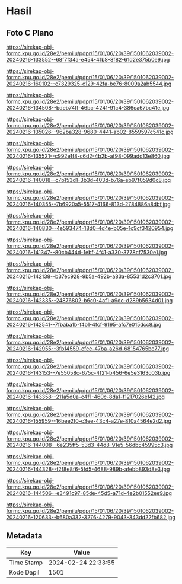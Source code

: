 # Hasil

## Foto C Plano

https://sirekap-obj-formc.kpu.go.id/28e2/pemilu/pdpr/15/01/06/20/39/1501062039002-20240216-133552--68f7f34a-e454-41b8-8f82-61d2e375b0e9.jpg

https://sirekap-obj-formc.kpu.go.id/28e2/pemilu/pdpr/15/01/06/20/39/1501062039002-20240216-160102--c7329325-c129-42fa-be76-8009a2ab5544.jpg

https://sirekap-obj-formc.kpu.go.id/28e2/pemilu/pdpr/15/01/06/20/39/1501062039002-20240216-134508--bdeb74ff-46bc-4241-91c4-386ca67bc41e.jpg

https://sirekap-obj-formc.kpu.go.id/28e2/pemilu/pdpr/15/01/06/20/39/1501062039002-20240216-135026--962ba328-9680-4441-ab02-8559597c541c.jpg

https://sirekap-obj-formc.kpu.go.id/28e2/pemilu/pdpr/15/01/06/20/39/1501062039002-20240216-135521--c992e1f8-c6d2-4b2b-af98-099add13e860.jpg

https://sirekap-obj-formc.kpu.go.id/28e2/pemilu/pdpr/15/01/06/20/39/1501062039002-20240216-140018--c7b153d1-3b3d-403d-b76a-eb97f059d0c8.jpg

https://sirekap-obj-formc.kpu.go.id/28e2/pemilu/pdpr/15/01/06/20/39/1501062039002-20240216-140355--7b6920a5-5517-4166-813d-2784886a8dbf.jpg

https://sirekap-obj-formc.kpu.go.id/28e2/pemilu/pdpr/15/01/06/20/39/1501062039002-20240216-140830--4e593474-18d0-4d4e-b05e-1c9cf3420954.jpg

https://sirekap-obj-formc.kpu.go.id/28e2/pemilu/pdpr/15/01/06/20/39/1501062039002-20240216-141347--80cb444d-1ebf-4f41-a330-3778cf7530e1.jpg

https://sirekap-obj-formc.kpu.go.id/28e2/pemilu/pdpr/15/01/06/20/39/1501062039002-20240216-142138--b37ec928-9b5a-492b-a83a-85531d2c3701.jpg

https://sirekap-obj-formc.kpu.go.id/28e2/pemilu/pdpr/15/01/06/20/39/1501062039002-20240216-142335--24876802-b6c0-4af1-a9dc-d289b5634d01.jpg

https://sirekap-obj-formc.kpu.go.id/28e2/pemilu/pdpr/15/01/06/20/39/1501062039002-20240216-142541--7fbaba1b-f4b1-4fcf-9195-afc7e015dcc8.jpg

https://sirekap-obj-formc.kpu.go.id/28e2/pemilu/pdpr/15/01/06/20/39/1501062039002-20240216-142955--3fb14559-cfee-47ba-a26d-68154765be77.jpg

https://sirekap-obj-formc.kpu.go.id/28e2/pemilu/pdpr/15/01/06/20/39/1501062039002-20240216-143153--7e55058c-675c-4f21-b456-6e5e3163c03b.jpg

https://sirekap-obj-formc.kpu.go.id/28e2/pemilu/pdpr/15/01/06/20/39/1501062039002-20240216-143358--211a5d0a-c4f1-460c-8da1-f1217026ef42.jpg

https://sirekap-obj-formc.kpu.go.id/28e2/pemilu/pdpr/15/01/06/20/39/1501062039002-20240216-155959--16bee2f0-c3ee-43c4-a27e-810a4564e2d2.jpg

https://sirekap-obj-formc.kpu.go.id/28e2/pemilu/pdpr/15/01/06/20/39/1501062039002-20240216-144008--6e235ff5-53d3-44d8-91e5-56db545995c3.jpg

https://sirekap-obj-formc.kpu.go.id/28e2/pemilu/pdpr/15/01/06/20/39/1501062039002-20240216-144328--f2f8e8f6-5fd5-4688-989b-afebb893d8e3.jpg

https://sirekap-obj-formc.kpu.go.id/28e2/pemilu/pdpr/15/01/06/20/39/1501062039002-20240216-144506--e3491c97-85de-45d5-a71d-4e2b01552ee9.jpg

https://sirekap-obj-formc.kpu.go.id/28e2/pemilu/pdpr/15/01/06/20/39/1501062039002-20240216-120633--b680a332-3276-4279-9043-343dd22fb682.jpg


## Metadata

| Key        | Value               |
| ---------- | ------------------- |
| Time Stamp | 2024-02-24 22:33:55 |
| Kode Dapil | 1501                |



